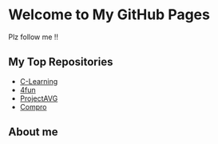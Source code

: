 # Welcome to My GitHub Pages
Plz follow me !!

## My Top Repositories
- [C-Learning](https://zerohx.github.io/C-Learning/)
- [4fun](https://github.com/ZeroHX/4FUN)
- [ProjectAVG](https://www.it.kmitl.ac.th/~it61070230/ProjectAVG/index.html)
- [Compro](https://zerohx.github.io/Compro)

## About me
